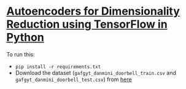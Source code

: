 # [Autoencoders for Dimensionality Reduction using TensorFlow in Python](https://www.thepythoncode.com/article/feature-extraction-dimensionality-reduction-autoencoders-python-keras)
To run this:
- `pip install -r requirements.txt`
- Download the dataset (`gafgyt_danmini_doorbell_train.csv` and `gafgyt_danmini_doorbell_test.csv`) from [here](https://www.kaggle.com/datasets/saurabhshahane/anomaly-detection-using-deep-learning?resource=download)